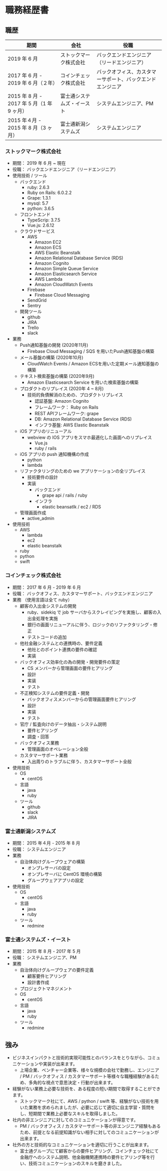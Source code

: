 # 職務経歴書

## 職歴

| 期間                                       | 会社                       | 役職                                                       |
| ------------------------------------------ | -------------------------- | ---------------------------------------------------------- |
| 2019 年 6 月                               | ストックマーク株式会社     | バックエンドエンジニア（リードエンジニア）                 |
| 2017 年 6 月 - 2019 年 6 月（２年）        | コインチェック株式会社     | バックオフィス、カスタマーサポート、バックエンドエンジニア |
| 2015 年 8 月 - 2017 年 5 月（1 年 9 ヶ月） | 富士通システムズ・イースト | システムエンジニア、PM                                     |
| 2015 年４月 - 2015 年 8 月（3 ヶ月）       | 富士通新潟システムズ       | システムエンジニア                                         |

### ストックマーク株式会社

- 期間： 2019 年 6 月 ~ 現在
- 役職： バックエンドエンジニア（リードエンジニア）
- 使用技術 / ツール
  - バックエンド
    - ruby: 2.6.3
    - Ruby on Rails: 6.0.2.2
    - Grape: 1.3.1
    - mysql: 5.7
    - python: 3.6.5
  <!-- TODO: 確認 -->
  - フロントエンド
    - TypeScrip: 3.7.5
    - Vue.js: 2.6.12
  - クラウドサービス
    - AWS
      - Amazon EC2
      - Amazon ECS
      - AWS Elastic Beanstalk
      - Amazon Relational Database Service (RDS)
      - Amazon Cognito
      - Amazon Simple Queue Service
      - Amazon Elasticsearch Service
      - AWS Lambda
      - Amazon CloudWatch Events
    - Firebase
      - Firebase Cloud Messaging
    - SendGrid
    - Sentry
  - 開発ツール
    - github
    - JIRA
    - Trello
    - slack
- 業務
  - Push通知基盤の開発 (2020年11月)
    - Firebase Cloud Messaging / SQS を用いたPush通知基盤の構築
  - メール基盤の構築 (2020年10月)
    - CloudWatch Events / Amazon ECSを用いた定期メール通知基盤の構築
  - テキスト検索基盤の構築 (2020年9月)
    - Amazon Elasticsearch Service を用いた検索基盤の構築
  - プロダクトのリプレイス (2020年 4 ~ 8月)
    - 技術的負債解消のための、プロダクトリプレイス
      - 認証基盤: Amazon Cognito
      - フレームワーク： Ruby on Rails
      - REST APIフレームワーク: grape
      - DB: Amazon Relational Database Service (RDS)
      - インフラ基盤: AWS Elastic Beanstalk
  - iOS アプリのリニューアル
    - webview の IOS アプリをスマホ最適化した画面へのリプレイス
      - Vue.js
      - ruby / rails
  - iOS アプリの push 通知機構の作成
    - python
    - lambda
  - リファクタリングのための we アプリケーションの全リプレイス
    - 技術要件の設計
    - 実装
      - バックエンド
        - grape api / rails / ruby
      - インフラ
        - elastic beansatlk / ec2 / RDS
  - 管理画面作成
    - active_admin
- 使用技術
  - AWS
    - lambda
    - ec2
    - elastic beanstalk
  - ruby
  - python
  - swift

### コインチェック株式会社

- 期間： 2017 年 6 月 - 2019 年 6 月
- 役職： バックオフィス、カスタマーサポート、バックエンドエンジニア
- 業務 （使用言語は全て ruby）
  - 顧客の入出金システムの開発
    - ruby、sidekiq で job サーバからスクレイピングを実施し、顧客の入出金処理を実施
    - 銀行の画面リニューアルに伴う、ロジックのリファクタリング・修正
    - テストコードの追加
  - 他社金融システムとの連携時の、要件定義
    - 他社とのポイント連携の要件の確認
    - 実装
  - バックオフィス効率化の為の開発・開発要件の策定
    - CS メンバーから管理画面の要件ヒアリング
    - 設計
    - 実装
    - テスト
  - 不正検知システムの要件定義・開発
    - バックオフィスメンバーからの管理画面要件ヒアリング
    - 設計
    - 実装
    - テスト
  - 官庁 / 監査向けのデータ抽出・システム説明
    - 要件ヒアリング
    - 調査・回答
  - バックオフィス業務
    - 管理画面のオペレーション全般
  - カスタマーサポート業務
    - 入出周りのトラブルに伴う、カスタマーサポート全般
- 使用技術
  - OS
    - centOS
  - 言語
    - java
    - ruby
  - ツール
    - github
    - slack
    - JIRA

### 富士通新潟システムズ

- 期間： 2015 年４月 - 2015 年 8 月
- 役職： システムエンジニア
- 業務
  - 自治体向けグループウェアの構築
    - オンプレサーバの設定
    - オンプレサーバに CentOS 環境の構築
    - グループウェアアプリの設定
- 使用技術
  - OS
    - centOS
  - 言語
    - java
    - ruby
  - ツール
    - redmine

### 富士通システムズ・イースト

- 期間： 2015 年 8 月 - 2017 年 5 月
- 役職： システムエンジニア、PM
- 業務
  - 自治体向けグループウェアの要件定義
    - 顧客要件ヒアリング
    - 設計書作成
  - プロジェクトマネジメント
  - OS
    - centOS
  - 言語
    - java
    - ruby
  - ツール
    - redmine

## 強み

- ビジネスインパクトと技術的実現可能性とのバランスをとりながら、コミュニケーションや実装が出来ます。
  - 上場企業、ベンチャー企業等、様々な規模の会社で勤務し、エンジニア / PM / バックオフィス / カスタマーサポート等様々な職種経験があるため、多角的な視点で意思決定・行動が出来ます。
- 経験がない業務上必要な技術を、ある程度の短い期間で取得することができます。
  - ストックマーク社にて、AWS / python / swift 等、経験がない技術を用いた業務を求められましたが、必要に応じて適切に自主学習・質問をし、短期間で業務上必要なスキルを取得しました。
- 社内の非エンジニアに対してのコミュニケーションが得意です。
  - PM / バックオフィス / カスタマーサポート等の非エンジニア経験もあるため、前提となる前提知識がない相手に対してのコミュニケーションが出来ます。
- 社外の方と技術的なコミュニケーションを適切に行うことが出来ます。
  - 富士通グループにて顧客からの要件ヒアリング、コインチェック社にて金融庁へのシステム説明、他金融機関連携時の要件ヒアリング等を行い、技術コミュニケーションのスキルを磨きました。
